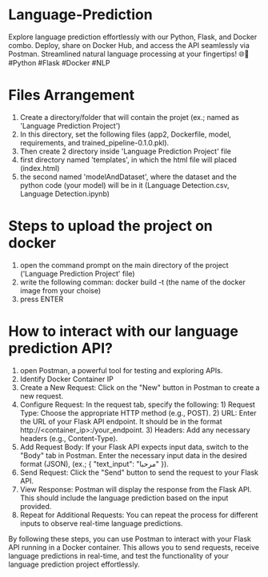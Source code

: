 # Language-Prediction
Explore language prediction effortlessly with our Python, Flask, and Docker combo. Deploy, share on Docker Hub, and access the API seamlessly via Postman. Streamlined natural language processing at your fingertips! 🌐💬 #Python #Flask #Docker #NLP

# Files Arrangement 
1. Create a directory/folder that will contain the projet (ex.; named as 'Language Prediction Project')
2. In this directory, set the following files (app2, Dockerfile, model, requirements, and trained_pipeline-0.1.0.pkl).
3. Then create 2 directory inside 'Language Prediction Project' file
4. first directory named 'templates', in which the html file will placed (index.html)
5. the second named 'modelAndDataset', where the dataset and the python code (your model) will be in it (Language Detection.csv, Language Detection.ipynb)

# Steps to upload the project on docker
1. open the command prompt on the main directory of the project ('Language Prediction Project' file)
2. write the following comman: docker build -t (the name of the docker image from your choise)
3. press ENTER

# How to interact with our language prediction API?
1. open Postman, a powerful tool for testing and exploring APIs.
2. Identify Docker Container IP
3. Create a New Request: Click on the "New" button in Postman to create a new request.
4. Configure Request: In the request tab, specify the following: 1) Request Type: Choose the appropriate HTTP method (e.g., POST). 2) URL: Enter the URL of your Flask API endpoint. It should be in the format http://<container_ip>:<port>/your_endpoint. 3) Headers: Add any necessary headers (e.g., Content-Type).
5. Add Request Body: If your Flask API expects input data, switch to the "Body" tab in Postman. Enter the necessary input data in the desired format (JSON), (ex.; { "text_input": "مرحبا" }).
6. Send Request: Click the "Send" button to send the request to your Flask API. 
7. View Response: Postman will display the response from the Flask API. This should include the language prediction based on the input provided.
8. Repeat for Additional Requests: You can repeat the process for different inputs to observe real-time language predictions.

By following these steps, you can use Postman to interact with your Flask API running in a Docker container. This allows you to send requests, receive language predictions in real-time, and test the functionality of your language prediction project effortlessly.

